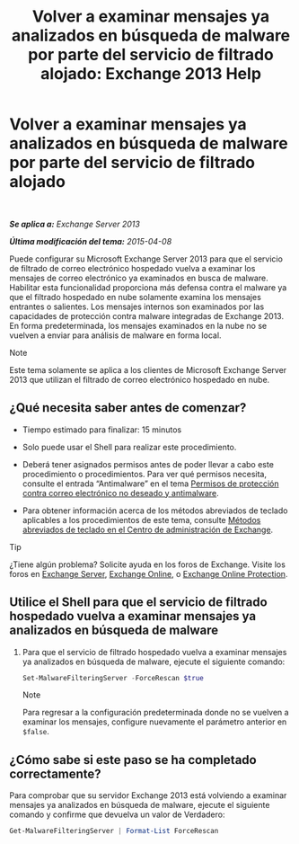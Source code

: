 ﻿---
title: 'Volver a examinar mensajes ya analizados en búsqueda de malware por parte del servicio de filtrado alojado: Exchange 2013 Help'
TOCTitle: Volver a examinar mensajes ya analizados en búsqueda de malware por parte del servicio de filtrado alojado
ms:assetid: ad3b6f65-6399-4a4b-8679-2e4f7f74bbbe
ms:mtpsurl: https://technet.microsoft.com/es-es/library/JJ150548(v=EXCHG.150)
ms:contentKeyID: 48268551
ms.date: 04/23/2018
mtps_version: v=EXCHG.150
ms.translationtype: HT
---

# Volver a examinar mensajes ya analizados en búsqueda de malware por parte del servicio de filtrado alojado

 

_**Se aplica a:** Exchange Server 2013_

_**Última modificación del tema:** 2015-04-08_

Puede configurar su Microsoft Exchange Server 2013 para que el servicio de filtrado de correo electrónico hospedado vuelva a examinar los mensajes de correo electrónico ya examinados en busca de malware. Habilitar esta funcionalidad proporciona más defensa contra el malware ya que el filtrado hospedado en nube solamente examina los mensajes entrantes o salientes. Los mensajes internos son examinados por las capacidades de protección contra malware integradas de Exchange 2013. En forma predeterminada, los mensajes examinados en la nube no se vuelven a enviar para análisis de malware en forma local.


> [!NOTE]
> Este tema solamente se aplica a los clientes de Microsoft Exchange Server 2013 que utilizan el filtrado de correo electrónico hospedado en nube.



## ¿Qué necesita saber antes de comenzar?

  - Tiempo estimado para finalizar: 15 minutos

  - Solo puede usar el Shell para realizar este procedimiento.

  - Deberá tener asignados permisos antes de poder llevar a cabo este procedimiento o procedimientos. Para ver qué permisos necesita, consulte el entrada “Antimalware” en el tema [Permisos de protección contra correo electrónico no deseado y antimalware](anti-spam-and-anti-malware-permissions-exchange-2013-help.md).

  - Para obtener información acerca de los métodos abreviados de teclado aplicables a los procedimientos de este tema, consulte [Métodos abreviados de teclado en el Centro de administración de Exchange](keyboard-shortcuts-in-the-exchange-admin-center-exchange-online-protection-help.md).


> [!TIP]
> ¿Tiene algún problema? Solicite ayuda en los foros de Exchange. Visite los foros en <A href="https://go.microsoft.com/fwlink/p/?linkid=60612">Exchange Server</A>, <A href="https://go.microsoft.com/fwlink/p/?linkid=267542">Exchange Online</A>, o <A href="https://go.microsoft.com/fwlink/p/?linkid=285351">Exchange Online Protection</A>.



## Utilice el Shell para que el servicio de filtrado hospedado vuelva a examinar mensajes ya analizados en búsqueda de malware

1.  Para que el servicio de filtrado hospedado vuelva a examinar mensajes ya analizados en búsqueda de malware, ejecute el siguiente comando:
    
    ```powershell
    Set-MalwareFilteringServer -ForceRescan $true
    ```
    

    > [!NOTE]
    > Para regresar a la configuración predeterminada donde no se vuelven a examinar los mensajes, configure nuevamente el parámetro anterior en <CODE>$false</CODE>.



## ¿Cómo sabe si este paso se ha completado correctamente?

Para comprobar que su servidor Exchange 2013 está volviendo a examinar mensajes ya analizados en búsqueda de malware, ejecute el siguiente comando y confirme que devuelva un valor de Verdadero:

```powershell
Get-MalwareFilteringServer | Format-List ForceRescan
```

